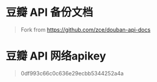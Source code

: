 # 豆瓣 API 备份文档

> Fork from https://github.com/zce/douban-api-docs

# 豆瓣 API 网络apikey

> 0df993c66c0c636e29ecbb5344252a4a
